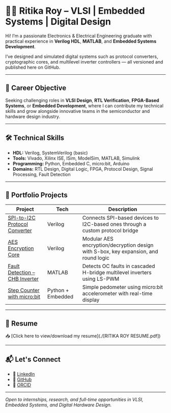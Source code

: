 # 👩‍💻 Ritika Roy – VLSI | Embedded Systems | Digital Design

Hi! I’m a passionate Electronics & Electrical Engineering graduate with practical experience in **Verilog HDL**, **MATLAB**, and **Embedded Systems Development**.

I’ve designed and simulated digital systems such as protocol converters, cryptographic cores, and multilevel inverter controllers — all versioned and published here on GitHub.

---

## 🚀 Career Objective

Seeking challenging roles in **VLSI Design**, **RTL Verification**, **FPGA-Based Systems**, or **Embedded Development**, where I can contribute my technical skills and grow alongside innovative teams in the semiconductor and hardware design industry.

---

## 🛠️ Technical Skills

- **HDL:** Verilog, SystemVerilog (basic)
- **Tools:** Vivado, Xilinx ISE, ISim, ModelSim, MATLAB, Simulink
- **Programming:** Python, Embedded C, micro:bit, Arduino
- **Domains:** RTL Design, Digital Logic, FPGA, Protocol Design, Signal Processing, Fault Detection

---

## 🔗 Portfolio Projects

| Project | Tech | Description |
|--------|------|-------------|
| [SPI-to-I2C Protocol Converter](https://github.com/ritikaroy01/SPI-to-I2C-Protocol-Converter) | Verilog | Connects SPI-based devices to I2C-based ones through a custom protocol bridge |
| [AES Encryption Core](https://github.com/ritikaroy01/AES-Encryption-Verilog) | Verilog | Modular AES encryption/decryption design with S-box, key expansion, and round logic |
| [Fault Detection – CHB Inverter](https://github.com/ritikaroy01/Fault-Detection-CHB-Inverter) | MATLAB | Detects OC faults in cascaded H-bridge multilevel inverters using LS-PWM |
| [Step Counter with micro:bit](https://github.com/ritikaroy01/Microbit-Step-Counter) | Python + Embedded | Simple pedometer using micro:bit accelerometer with real-time display |

---

## 📄 Resume

📥 [Click here to view/download my resume](./[RITIKA ROY RESUME.pdf])

---

## 📬 Let's Connect

- 🔗 [LinkedIn](https://linkedin.com/in/ritikaroy01)
- 🔗 [GitHub](https://github.com/ritikaroy01)
- 🔗 [ORCID](https://orcid.org/0000-0009-0167-8650)

---

*Open to internships, research, and full-time opportunities in VLSI, Embedded Systems, and Digital Hardware Design.*
